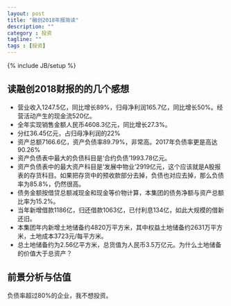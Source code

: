```yaml
---
layout: post
title: "融创2018年报简读"
description: ""
category : 投资
tagline: ""
tags : [投资]
---
```

{% include JB/setup %}


## 读融创2018财报的的几个感想

* 营业收入1247.5亿，同比增长89%，归母净利润165.7亿，同比增长50%。经营活动产生的现金流520亿。
* 全年实现销售金额人民币4608.3亿元，同比增长27.3%。
* 分红36.45亿元，占归母净利润的22%
* 资产总额7166.6亿，资产负债率89.79%，非常高。2017年负债率更是高达90.26%
* 资产负债表中最大的负债科目是‘合约负债’1993.78亿元。
* 资产负债表中的最大资产科目是‘发展中物业’2919亿元，这个应该就是A股报表的存货科目。如果把存货中的预收款部分去掉，负债也对应去掉，那么负债率为85.8%，仍然很高。
* 债务金额按借贷总额减现金和现金等价物计算，本集团的债务净额与资产总额比率为15.2%。
* 当年新增借款1186亿，归还借款1063亿，已付利息134亿，如此大规模的借新还旧。
* 本集团年内新增土地储备约4820万平方米，其中权益土地储备约2631万平方米，土地成本3723元/每平方米。
* 总土地储备约为2.56亿平方米，总货值为人民币3.5万亿元。为什么土地储备的价值大于总资产？



## 前景分析与估值

负债率超过80%的企业，我不想投资。
